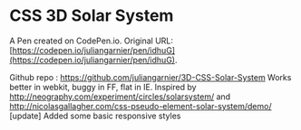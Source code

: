 # CSS 3D Solar System

A Pen created on CodePen.io. Original URL: [https://codepen.io/juliangarnier/pen/idhuG](https://codepen.io/juliangarnier/pen/idhuG).

Github repo : https://github.com/juliangarnier/3D-CSS-Solar-System
Works better in webkit, buggy in FF, flat in IE. 
Inspired by http://neography.com/experiment/circles/solarsystem/ and http://nicolasgallagher.com/css-pseudo-element-solar-system/demo/
[update] Added some basic responsive styles
